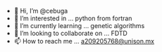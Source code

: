 - 👋 Hi, I’m @cebuga
- 👀 I’m interested in ... python from fortran 
- 🌱 I’m currently learning ... genetic algorithms
- 💞️ I’m looking to collaborate on ... FDTD
- 📫 How to reach me ... a209205768@unison.mx

<!---
cebuga/cebuga is a ✨ special ✨ repository because its `README.md` (this file) appears on your GitHub profile.
You can click the Preview link to take a look at your changes.
--->

